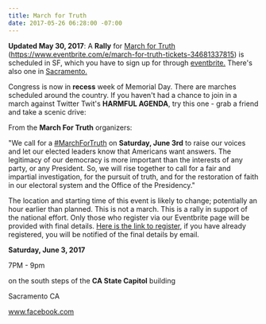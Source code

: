 ```yaml
---
title: March for Truth
date: 2017-05-26 06:28:00 -07:00
---
```


**Updated May 30, 2017**:
A **Rally** for [March for Truth ](https://www.facebook.com/MarchforTruthSanFrancisco/)(https://www.eventbrite.com/e/march-for-truth-tickets-34681337815) is scheduled in SF, which you have to sign up for through [eventbrite.](https://www.eventbrite.com/e/march-for-truth-tickets-34681337815)  There's also one in
[Sacramento.](https://www.marchfortruth.info/find-a-local-march/)  


Congress is now in **recess** week of Memorial Day. There are marches scheduled around the country. If you haven't had a chance to join in a march against Twitter Twit's **HARMFUL AGENDA**, try this one - grab a friend and take a scenic drive:

From the **March For Truth** organizers:

"We call for a [#MarchForTruth](https://www.marchfortruth.info/) on **Saturday, June 3rd** to raise our voices and let our elected leaders know that Americans want answers. The legitimacy of our democracy is more important than the interests of any party, or any President. So, we will rise together to call for a fair and impartial investigation, for the pursuit of truth, and for the restoration of faith in our electoral system and the Office of the Presidency."

The location and starting time of this event is likely to change; potentially an hour earlier than planned. This is not a march. This is a rally in support of the national effort. Only those who register via our Eventbrite page will be provided with final details. [Here is the link to register](https://www.eventbrite.com/e/march-for-truth-tickets-34681337815), if you have already registered, you will be notified of the final details by email.



**Saturday, June 3, 2017**

7PM - 9pm 

on the south steps of the **CA State Capitol** building

Sacramento CA

www.facebook.com